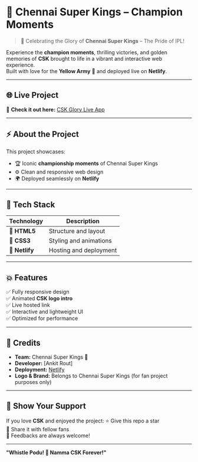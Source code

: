 # 🦁 **Chennai Super Kings – Champion Moments**


> 💛 Celebrating the Glory of **Chennai Super Kings** – The Pride of IPL!

Experience the **champion moments**, thrilling victories, and golden memories of **CSK** brought to life in a vibrant and interactive web experience.  
Built with love for the **Yellow Army** 💛 and deployed live on **Netlify**.

---

## 🌐 **Live Project**
🔗 **Check it out here:** [CSK Glory Live App](https://cskglory007.netlify.app/)

---

## ⚡ **About the Project**

This project showcases:
- 🏆 Iconic **championship moments** of Chennai Super Kings   
- ⚙️ Clean and responsive web design  
- 🌍 Deployed seamlessly on **Netlify**

---

## 🧠 **Tech Stack**

| Technology | Description |
|-------------|--------------|
| 🧩 **HTML5** | Structure and layout |
| 🎨 **CSS3** | Styling and animations |
| 🚀 **Netlify** | Hosting and deployment |
---

## 💥 **Features**

✅ Fully responsive design  
✅ Animated **CSK logo intro**  
✅ Live hosted link  
✅ Interactive and lightweight UI  
✅ Optimized for performance  

---

## 💛 **Credits**

- **Team:** Chennai Super Kings 🦁  
- **Developer:** [Ankit Rout]  
- **Deployment:** [Netlify](https://www.netlify.com/)  
- **Logo & Brand:** Belongs to Chennai Super Kings (for fan project purposes only)

---

## 🌟 **Show Your Support**

If you love **CSK** and enjoyed the project:
⭐ Give this repo a star  
🔁 Share it with fellow fans  
💬 Feedbacks are always welcome!

---

**"Whistle Podu! 💛 Namma CSK Forever!"**
